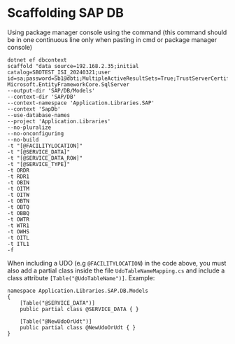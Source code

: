 # Scaffolding SAP DB

Using package manager console using the command
(this command should be in one continuous line only when pasting in cmd or package manager console)
```
dotnet ef dbcontext 
scaffold "data source=192.168.2.35;initial catalog=SBOTEST_ISI_20240321;user id=sa;password=Sb1@dbti;MultipleActiveResultSets=True;TrustServerCertificate=True;" 
Microsoft.EntityFrameworkCore.SqlServer 
--output-dir 'SAP/DB/Models' 
--context-dir 'SAP/DB' 
--context-namespace 'Application.Libraries.SAP' 
--context 'SapDb' 
--use-database-names 
--project 'Application.Libraries' 
--no-pluralize
--no-onconfiguring
--no-build
-t "[@FACILITYLOCATION]" 
-t "[@SERVICE_DATA]" 
-t "[@SERVICE_DATA_ROW]" 
-t "[@SERVICE_TYPE]" 
-t ORDR
-t RDR1
-t OBIN
-t OITM
-t OITW
-t OBTN
-t OBTQ
-t OBBQ
-t OWTR
-t WTR1
-t OWHS
-t OITL
-t ITL1
-f
```

When including a UDO (e.g `@FACILITYLOCATION`) in the code above, you must also add a partial class inside the file `UdoTableNameMapping.cs`
and include a class attribute `[Table("@UdoTableName")]`. Example:
```
namespace Application.Libraries.SAP.DB.Models
{
    [Table("@SERVICE_DATA")]
    public partial class @SERVICE_DATA { }

    [Table("@NewUdoOrUdt")]
    public partial class @NewUdoOrUdt { }
}
```